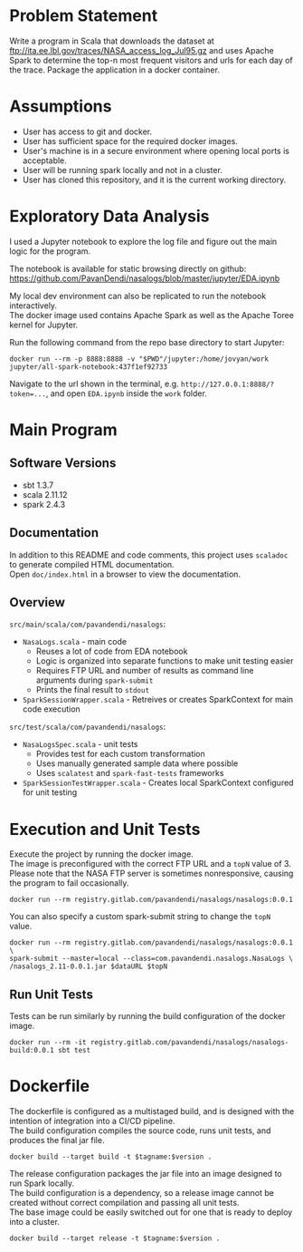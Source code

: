# Problem Statement
Write a program in Scala that downloads the dataset at ftp://ita.ee.lbl.gov/traces/NASA_access_log_Jul95.gz and uses Apache Spark to determine the top-n most frequent visitors and urls for each day of the trace.  Package the application in a docker container.

# Assumptions
* User has access to git and docker.
* User has sufficient space for the required docker images.
* User's machine is in a secure environment where opening local ports is acceptable.
* User will be running spark locally and not in a cluster.
* User has cloned this repository, and it is the current working directory.

# Exploratory Data Analysis
I used a Jupyter notebook to explore the log file and figure out the main logic for the program.  

The notebook is available for static browsing directly on github:  
https://github.com/PavanDendi/nasalogs/blob/master/jupyter/EDA.ipynb

My local dev environment can also be replicated to run the notebook interactively.  
The docker image used contains Apache Spark as well as the Apache Toree kernel for Jupyter.

Run the following command from the repo base directory to start Jupyter:
```
docker run --rm -p 8888:8888 -v "$PWD"/jupyter:/home/jovyan/work jupyter/all-spark-notebook:437f1ef92733
```
Navigate to the url shown in the terminal, e.g. `http://127.0.0.1:8888/?token=...`, and open `EDA.ipynb` inside the `work` folder.

# Main Program

## Software Versions
* sbt 1.3.7
* scala 2.11.12
* spark 2.4.3

## Documentation
In addition to this README and code comments, this project uses `scaladoc` to generate compiled HTML documentation.  
Open `doc/index.html` in a browser to view the documentation.

## Overview
`src/main/scala/com/pavandendi/nasalogs`:
* `NasaLogs.scala` - main code
  * Reuses a lot of code from EDA notebook
  * Logic is organized into separate functions to make unit testing easier
  * Requires FTP URL and number of results as command line arguments during `spark-submit`
  * Prints the final result to `stdout`
* `SparkSessionWrapper.scala` - Retreives or creates SparkContext for main code execution

`src/test/scala/com/pavandendi/nasalogs`:
* `NasaLogsSpec.scala` - unit tests
  * Provides test for each custom transformation
  * Uses manually generated sample data where possible
  * Uses `scalatest` and `spark-fast-tests` frameworks
* `SparkSessionTestWrapper.scala` - Creates local SparkContext configured for unit testing

# Execution and Unit Tests
Execute the project by running the docker image.  
The image is preconfigured with the correct FTP URL and a `topN` value of 3.  
Please note that the NASA FTP server is sometimes nonresponsive, causing the program to fail occasionally.
```
docker run --rm registry.gitlab.com/pavandendi/nasalogs/nasalogs:0.0.1
```
You can also specify a custom spark-submit string to change the `topN` value.
```
docker run --rm registry.gitlab.com/pavandendi/nasalogs/nasalogs:0.0.1 \
spark-submit --master=local --class=com.pavandendi.nasalogs.NasaLogs \
/nasalogs_2.11-0.0.1.jar $dataURL $topN
```

## Run Unit Tests
Tests can be run similarly by running the build configuration of the docker image.
```
docker run --rm -it registry.gitlab.com/pavandendi/nasalogs/nasalogs-build:0.0.1 sbt test
```

# Dockerfile
The dockerfile is configured as a multistaged build, and is designed with the intention of integration into a CI/CD pipeline.  
The build configuration compiles the source code, runs unit tests, and produces the final jar file.
```
docker build --target build -t $tagname:$version .
```

The release configuration packages the jar file into an image designed to run Spark locally.  
The build configuration is a dependency, so a release image cannot be created without correct compilation and passing all unit tests.  
The base image could be easily switched out for one that is ready to deploy into a cluster.
```
docker build --target release -t $tagname:$version .
```